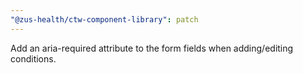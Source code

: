 ```yaml
---
"@zus-health/ctw-component-library": patch
---
```


Add an aria-required attribute to the form fields when adding/editing conditions.
